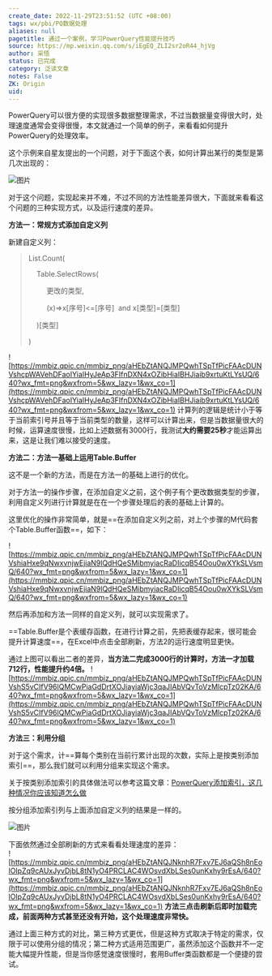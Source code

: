 ```yaml
---
create_date: 2022-11-29T23:51:52 (UTC +08:00)
tags: wx/pbi/PQ数据处理 
aliases: null
pagetitle: 通过一个案例，学习PowerQuery性能提升技巧
source: https://mp.weixin.qq.com/s/iEgEQ_ZLI2sr2oR44_hjVg
author: 采悟
status: 已完成 
category: 泛读文章 
notes: False
ZK: Origin
uid: 
---
```


PowerQuery可以很方便的实现很多数据整理需求，不过当数据量变得很大时，处理速度通常会变得很慢，本文就通过一个简单的例子，来看看如何提升PowerQuery的处理效率。  

这个示例来自星友提出的一个问题，对于下面这个表，如何计算出某行的类型是第几次出现的：  

![图片](https://mmbiz.qpic.cn/mmbiz_png/aHEbZtANQJMPQwhTSpTfPicFAAcDUNVshoBzxduFnhLoRMJsZQP0ib2cUr8ibanrST8CGs9o3OHlh89DHsEINhYWA/640?wx_fmt=png&wxfrom=5&wx_lazy=1&wx_co=1)

对于这个问题，实现起来并不难，不过不同的方法性能差异很大，下面就来看看这个问题的三种实现方式，以及运行速度的差异。

**方法一：常规方式添加自定义列**

新建自定义列：

> List.Count(
> 
>     Table.SelectRows(
> 
>          更改的类型,
> 
>          (x)=>x\[序号\]<=\[序号\]  and x\[类型\]=\[类型\]
> 
>     )\[类型\]
> 
> )

![https://mmbiz.qpic.cn/mmbiz_png/aHEbZtANQJMPQwhTSpTfPicFAAcDUNVshcpWAVehDFaoIYiaIHyJeAp3FIfnDXN4xOZibHiaIBHJiaib9xrtuKtLYsUQ/640?wx_fmt=png&wxfrom=5&wx_lazy=1&wx_co=1](https://mmbiz.qpic.cn/mmbiz_png/aHEbZtANQJMPQwhTSpTfPicFAAcDUNVshcpWAVehDFaoIYiaIHyJeAp3FIfnDXN4xOZibHiaIBHJiaib9xrtuKtLYsUQ/640?wx_fmt=png&wxfrom=5&wx_lazy=1&wx_co=1)
计算列的逻辑是统计小于等于当前索引号并且等于当前类型的数量，这样可以计算出来，但是当数据量很大的时候，运算速度很慢，比如上述数据有3000行，我测试**大约需要25秒**才能运算出来，这是让我们难以接受的速度。

**方法二：方法一基础上运用Table.Buffer**

这不是一个新的方法，而是在方法一的基础上进行的优化。

对于方法一的操作步骤，在添加自定义之前，这个例子有个更改数据类型的步骤，利用自定义列进行计算就是在在一个步骤处理后的表的基础上计算的。  

这里优化的操作非常简单，就是==在添加自定义列之前，对上个步骤的M代码套个Table.Buffer函数==，如下：

![https://mmbiz.qpic.cn/mmbiz_png/aHEbZtANQJMPQwhTSpTfPicFAAcDUNVshiaHxe9qNwxvnjwEjiaN9lQdHQeSMibmyiacRaDIicqB54Oou0wXYkSLVsmQ/640?wx_fmt=png&wxfrom=5&wx_lazy=1&wx_co=1](https://mmbiz.qpic.cn/mmbiz_png/aHEbZtANQJMPQwhTSpTfPicFAAcDUNVshiaHxe9qNwxvnjwEjiaN9lQdHQeSMibmyiacRaDIicqB54Oou0wXYkSLVsmQ/640?wx_fmt=png&wxfrom=5&wx_lazy=1&wx_co=1)

然后再添加和方法一同样的自定义列，就可以实现需求了。

  
==Table.Buffer是个表缓存函数，在进行计算之前，先把表缓存起来，很可能会提升计算速度==，在Excel中点击全部刷新，方法2的运行速度明显更快。

通过上图可以看出二者的差异，**当方法二完成3000行的计算时，方法一才加载712行，性能提升约4倍。**
![https://mmbiz.qpic.cn/mmbiz_png/aHEbZtANQJMPQwhTSpTfPicFAAcDUNVshS5vCIfV96lQMCwPiaGdDrtXOJiayiaWjc3qaJIAbVQvToVzMlcpTz02KA/640?wx_fmt=png&wxfrom=5&wx_lazy=1&wx_co=1](https://mmbiz.qpic.cn/mmbiz_png/aHEbZtANQJMPQwhTSpTfPicFAAcDUNVshS5vCIfV96lQMCwPiaGdDrtXOJiayiaWjc3qaJIAbVQvToVzMlcpTz02KA/640?wx_fmt=png&wxfrom=5&wx_lazy=1&wx_co=1)

**方法三：利用分组**

对于这个需求，计==算每个类别在当前行累计出现的次数，实际上是按类别添加索引==，那么我们就可以利用分组来实现这个需求。

关于按类别添加索引的具体做法可以参考这篇文章：[PowerQuery添加索引，这几种情况你应该知道怎么做](http://mp.weixin.qq.com/s?__biz=MzA4MzQwMjY4MA==&mid=2484079711&idx=1&sn=8b4718135399c3bb8e6e1d917e3acd70&chksm=8e13a688b9642f9e25e06cd4c0460b9b472f549854b3645ea81c2457a5b3cc9c35c629ef0c7c&scene=21#wechat_redirect)

按分组添加索引列与上面添加自定义列的结果是一样的。

![图片](https://mmbiz.qpic.cn/mmbiz_png/aHEbZtANQJNknhR7Fxv7EJ6aQSh8nEolcc3jxUDNS0hezsExYEeU9z72LOWKxsXytnhhPhtrdPJssA1oaYgibiag/640?wx_fmt=png&wxfrom=5&wx_lazy=1&wx_co=1)

下面依然通过全部刷新的方式来看看处理速度的差异：  
![https://mmbiz.qpic.cn/mmbiz_png/aHEbZtANQJNknhR7Fxv7EJ6aQSh8nEolOIpZq9cAUxJyvDjbL8tN1yO4PRCLAC4WOsvdXbLSes0unKxhy9rEsA/640?wx_fmt=png&wxfrom=5&wx_lazy=1&wx_co=1](https://mmbiz.qpic.cn/mmbiz_png/aHEbZtANQJNknhR7Fxv7EJ6aQSh8nEolOIpZq9cAUxJyvDjbL8tN1yO4PRCLAC4WOsvdXbLSes0unKxhy9rEsA/640?wx_fmt=png&wxfrom=5&wx_lazy=1&wx_co=1)
**方法三点击刷新后即时加载完成，前面两种方式甚至还没有开始，这个处理速度非常快。**

通过上面三种方式的对比，第三种方式更优，但是这种方式取决于特定的需求，仅限于可以使用分组的情况；第二种方式适用范围更广，虽然添加这个函数并不一定能大幅提升性能，但是当你感觉速度很慢时，套用Buffer类函数都是一个便捷的尝试。
